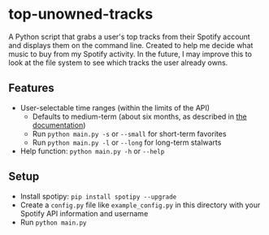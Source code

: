 # top-unowned-tracks
A Python script that grabs a user's top tracks from their Spotify account and displays them on the command line. Created to help me decide what music to buy from my Spotify activity. In the future, I may improve this to look at the file system to see which tracks the user already owns.

## Features
* User-selectable time ranges (within the limits of the API)
    * Defaults to medium-term (about six months, as described in [the documentation](https://developer.spotify.com/documentation/web-api/reference/personalization/get-users-top-artists-and-tracks/))
    * Run `python main.py -s` or `--small` for short-term favorites
    * Run `python main.py -l` or `--long` for long-term stalwarts
* Help function: `python main.py -h` or `--help`
## Setup
* Install spotipy: `pip install spotipy --upgrade`
* Create a `config.py` file like `example_config.py` in this directory with your Spotify API information and username
* Run `python main.py`